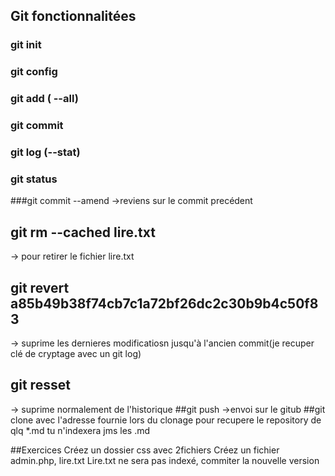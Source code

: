 ## Git fonctionnalitées
### git init
### git config 
### git add ( --all)
### git commit 
### git log (--stat)
### git status
###git commit --amend
->reviens sur le commit precédent
## git rm --cached lire.txt 
-> pour retirer le fichier lire.txt
## git revert a85b49b38f74cb7c1a72bf26dc2c30b9b4c50f83 
-> suprime les dernieres modificatiosn jusqu'à l'ancien commit(je recuper clé de cryptage avec un git log)
## git resset
-> suprime normalement de l'historique
##git push
->envoi sur le gitub
##git clone avec l'adresse fournie lors du clonage pour recupere le repository de qlq 
*.md tu n'indexera jms les .md

##Exercices
Créez un dossier css avec 2fichiers
Créez un fichier admin.php, lire.txt
Lire.txt ne sera pas indexé, commiter la nouvelle version 
